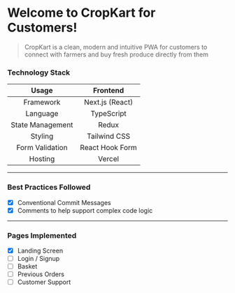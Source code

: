# Welcome to CropKart for Customers!

> CropKart is a clean, modern and intuitive PWA for customers to connect with farmers and buy fresh produce directly from them

### Technology Stack

| Usage | Frontend |
| :---: | :---: |
| Framework | Next.js (React) |
| Language | TypeScript |
| State Management | Redux |
| Styling | Tailwind CSS |
| Form Validation | React Hook Form |
| Hosting | Vercel |

---

### Best Practices Followed

- [x] Conventional Commit Messages
- [x] Comments to help support complex code logic

---

### Pages Implemented

- [x] Landing Screen
- [ ] Login / Signup
- [ ] Basket
- [ ] Previous Orders
- [ ] Customer Support
